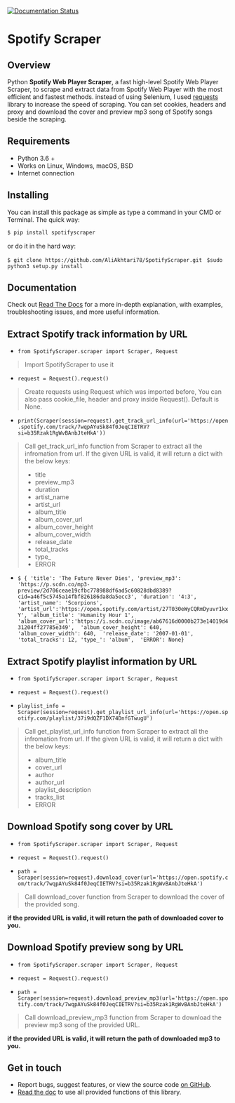 [![Documentation Status](https://readthedocs.org/projects/spotifyscraper/badge/?version=latest)](https://spotifyscraper.readthedocs.io/en/latest/?badge=latest)
# Spotify Scraper


##  Overview
Python **Spotify Web Player Scraper**, a fast high-level Spotify Web Player Scraper, to scrape and extract data from Spotify Web Player with the most efficient and fastest methods.
instead of using Selenium, I used [requests](https://github.com/psf/requests) library to increase the speed of scraping.
You can set cookies, headers and proxy and download the cover and preview mp3 song of Spotify songs beside the scraping.

## Requirements
- Python 3.6 +
- Works on Linux, Windows, macOS, BSD
- Internet connection

## Installing
You can install this package as simple as type a command in your CMD or Terminal.
The quick way:
```sh
$ pip install spotifyscraper
```
or
do it in the hard way:

``
$ git clone https://github.com/AliAkhtari78/SpotifyScraper.git 
``
 ``
$sudo python3 setup.py install
``
## Documentation

Check out [Read The Docs](https://spotifyscraper.readthedocs.io/en/latest/) for a more in-depth explanation, with examples, troubleshooting issues, and more useful information.
## Extract Spotify track information by URL
- ``
from SpotifyScraper.scraper import Scraper, Request
``
> Import SpotifyScraper to use it
- ``
 request = Request().request()
``
> Create requests using Request which was imported before,
> You can also pass cookie_file, header	and proxy inside Request().
> Default is None.
- ``
print(Scraper(session=request).get_track_url_info(url='https://open.spotify.com/track/7wqpAYuSk84f0JeqCIETRV?si=b35Rzak1RgWvBAnbJteHkA'))
``
> Call get_track_url_info function from Scraper to extract all the infromation from url.
> If the given URL is valid, it will return a dict with the below keys:
> - title
> - preview_mp3
> - duration
> - artist_name
> - artist_url
> - album_title
> - album_cover_url
> - album_cover_height
> - album_cover_width
> - release_date
> - total_tracks
> - type_
> - ERROR

- ``
$ {
'title': 'The Future Never Dies',
 'preview_mp3': 'https://p.scdn.co/mp3-preview/2d706ceae19cfbc778988df6ad5c60828dbd8389?cid=a46f5c5745a14fbf826186da8da5ecc3',
  'duration': '4:3',
   'artist_name': 'Scorpions',
 'artist_url':'https://open.spotify.com/artist/27T030eWyCQRmDyuvr1kxY',
  'album_title': 'Humanity Hour 1', 
 'album_cover_url':'https://i.scdn.co/image/ab67616d0000b273e14019d431204ff27785e349', 
 'album_cover_height': 640, 
 'album_cover_width': 640, 
 'release_date': '2007-01-01', 
 'total_tracks': 12,
  'type_': 'album', 
  'ERROR': None}
``

## Extract Spotify playlist information by URL
- ``
from SpotifyScraper.scraper import Scraper, Request
``

- ``
 request = Request().request() ``
 
-  ``playlist_info = Scraper(session=request).get_playlist_url_info(url='https://open.spotify.com/playlist/37i9dQZF1DX74DnfGTwugU')
 ``
> Call get_playlist_url_info function from Scraper to extract all the infromation from url.
> If the given URL is valid, it will return a dict with the below keys:
> - album_title
> - cover_url
> - author
> - author_url
> - playlist_description
> - tracks_list
> - ERROR
 
## Download Spotify song cover by URL
- ``
from SpotifyScraper.scraper import Scraper, Request
``

- ``
 request = Request().request() ``
 
-  ``path = Scraper(session=request).download_cover(url='https://open.spotify.com/track/7wqpAYuSk84f0JeqCIETRV?si=b35Rzak1RgWvBAnbJteHkA')
 ``
 > Call download_cover function from Scraper to download the cover of the provided song.
 
 **if the provided URL is valid, it will return the path of downloaded  cover to you.**


## Download Spotify preview song by URL
- ``
from SpotifyScraper.scraper import Scraper, Request
``

- ``
 request = Request().request() ``
 
-  ``path = Scraper(session=request).download_preview_mp3(url='https://open.spotify.com/track/7wqpAYuSk84f0JeqCIETRV?si=b35Rzak1RgWvBAnbJteHkA')
 ``
  > Call download_preview_mp3 function from Scraper to download the preview mp3 song of the provided URL.
 
 **if the provided URL is valid, it will return the path of downloaded mp3 to you.**

 ## Get in touch

-   Report bugs, suggest features, or view the source code  [on GitHub](https://github.com/AliAkhtari78/SpotifyScraper).
- [Read the doc](https://spotifyscraper.readthedocs.io/en/latest/?) to use all provided functions of this library.